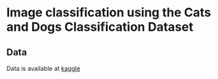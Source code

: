 # Image classification using the Cats and Dogs Classification Dataset




## Data
Data is available at [kaggle](https://www.kaggle.com/datasets/bhavikjikadara/dog-and-cat-classification-dataset/data)

